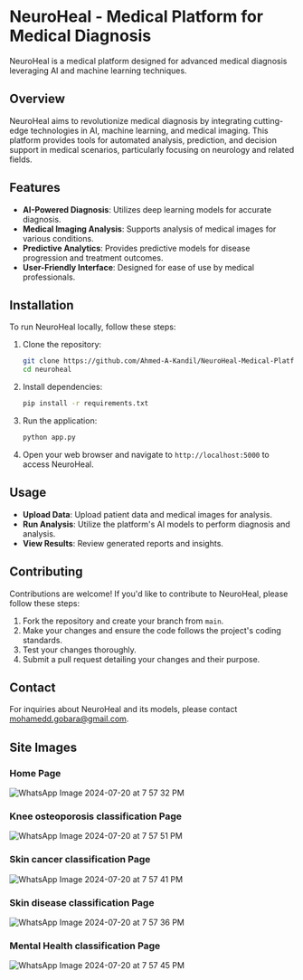 # NeuroHeal - Medical Platform for Medical Diagnosis

NeuroHeal is a medical platform designed for advanced medical diagnosis leveraging AI and machine learning techniques.

## Overview

NeuroHeal aims to revolutionize medical diagnosis by integrating cutting-edge technologies in AI, machine learning, and medical imaging. This platform provides tools for automated analysis, prediction, and decision support in medical scenarios, particularly focusing on neurology and related fields.

## Features

- **AI-Powered Diagnosis**: Utilizes deep learning models for accurate diagnosis.
- **Medical Imaging Analysis**: Supports analysis of medical images for various conditions.
- **Predictive Analytics**: Provides predictive models for disease progression and treatment outcomes.
- **User-Friendly Interface**: Designed for ease of use by medical professionals.

## Installation

To run NeuroHeal locally, follow these steps:

1. Clone the repository:
   ```bash
   git clone https://github.com/Ahmed-A-Kandil/NeuroHeal-Medical-Platform-For-Medical-Diagnosis.git
   cd neuroheal
   ```

2. Install dependencies:
   ```bash
   pip install -r requirements.txt
   ```

3. Run the application:
   ```bash
   python app.py
   ```

4. Open your web browser and navigate to `http://localhost:5000` to access NeuroHeal.

## Usage

- **Upload Data**: Upload patient data and medical images for analysis.
- **Run Analysis**: Utilize the platform's AI models to perform diagnosis and analysis.
- **View Results**: Review generated reports and insights.

## Contributing

Contributions are welcome! If you'd like to contribute to NeuroHeal, please follow these steps:

1. Fork the repository and create your branch from `main`.
2. Make your changes and ensure the code follows the project's coding standards.
3. Test your changes thoroughly.
4. Submit a pull request detailing your changes and their purpose.

## Contact

For inquiries about NeuroHeal and its models, please contact [mohamedd.gobara@gmail.com](mohamedd.gobara@gmail.com).

## Site Images

### Home Page

![WhatsApp Image 2024-07-20 at 7 57 32 PM](https://github.com/user-attachments/assets/9a7ec131-2eda-4246-95cc-873d7518dcda)

### Knee osteoporosis classification Page

![WhatsApp Image 2024-07-20 at 7 57 51 PM](https://github.com/user-attachments/assets/034a9f5a-472a-4b30-9ea8-29ed28b83356)

### Skin cancer classification Page

![WhatsApp Image 2024-07-20 at 7 57 41 PM](https://github.com/user-attachments/assets/bf1baa6f-1c98-4bd5-b02e-74190b796ec0)

### Skin disease classification Page

![WhatsApp Image 2024-07-20 at 7 57 36 PM](https://github.com/user-attachments/assets/153c3f54-bba9-4eac-8149-c795067f842c)

### Mental Health classification Page

![WhatsApp Image 2024-07-20 at 7 57 45 PM](https://github.com/user-attachments/assets/07011029-10f5-45a1-9364-84a4c5e8b64f)
